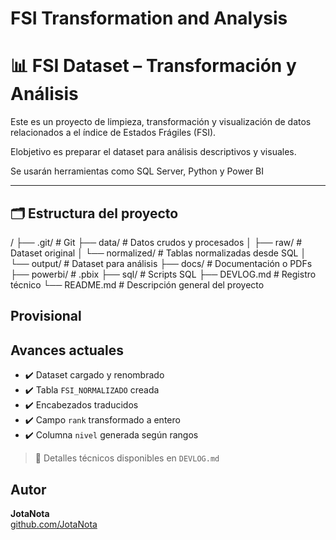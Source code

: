 # FSI Transformation and Analysis
# 📊 FSI Dataset – Transformación y Análisis

Este es un proyecto de limpieza, transformación y visualización de datos relacionados a el índice de Estados Frágiles (FSI). 

Elobjetivo es preparar el dataset para análisis descriptivos y visuales.

Se usarán herramientas como SQL Server, Python y Power BI


---

## 🗂️  Estructura del proyecto

/
├── .git/ # Git
├── data/ # Datos crudos y procesados
│ ├── raw/ # Dataset original
│ └── normalized/ # Tablas normalizadas desde SQL
│ └── output/ # Dataset para análisis
├── docs/ # Documentación o PDFs
├── powerbi/ # .pbix
├── sql/ # Scripts SQL
├── DEVLOG.md # Registro técnico
└── README.md # Descripción general del proyecto


## Provisional
## Avances actuales

- ✔️ Dataset cargado y renombrado
- ✔️ Tabla `FSI_NORMALIZADO` creada
- ✔️ Encabezados traducidos
- ✔️ Campo `rank` transformado a entero
- ✔️ Columna `nivel` generada según rangos

> 📌 Detalles técnicos disponibles en `DEVLOG.md`




##  Autor

**JotaNota**  
[github.com/JotaNota](https://github.com/JotaNota)